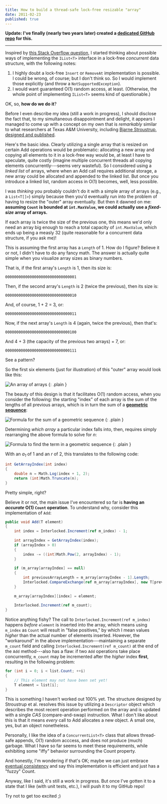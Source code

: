 ```yaml
---
title: How to build a thread-safe lock-free resizable "array"
date: 2011-02-23
published: true
---
```


**Update: I've finally (nearly two years later) created a [dedicated GitHub repo](http://dtao.github.com/ConcurrentList/) for this.**

***

Inspired by [this Stack Overflow question](http://stackoverflow.com/questions/5070495/lock-free-thread-safe-ilistt-for-net), I started thinking about possible ways of implementing the `IList<T>` interface in a lock-free *concurrent* data structure, with the following notes:

1. I highly doubt a lock-free `Insert` or `RemoveAt` implementation is possible. I could be wrong, of course; but I don't think so. So I would implement those explicitly (and throw a `NotSupportedException`).
2. I would want guaranteed O(1) random access, at least. (Otherwise, the whole point of implementing `IList<T>` seems kind of questionable.)

OK, so, **how do we do it**?

Before I even describe my idea (still a work in progress), I should disclose the fact that, to my simultaneous disappointment and delight, it appears I managed to come up with a concept on my own that is *remarkably* similar to what researchers at Texas A&M University, including [Bjarne Stroustrup](http://en.wikipedia.org/wiki/Bjarne_Stroustrup), [designed and published](http://www.stroustrup.com/lock-free-vector.pdf).

Here's the basic idea. Clearly utilizing a single array that is resized on certain Add operations would be problematic: allocating a new array and copying all elements to it in a lock-free way would be, at least I have to speculate, quite costly (imagine multiple concurrent threads all copying elements concurrently---seems very wasteful). So I considered using a *linked list* of arrays, where when an Add call requires additional storage, a new array could be allocated and appended to the linked list. But once you introduce a linked list, random access in O(1) becomes, well, less possible.

I was *thinking* you probably couldn't do it with a simple array of arrays (e.g., a `List<T[]>`) simply because then you'd eventually run into the problem of having to resize the "outer" array eventually. But then it dawned on me: **assuming `Count` is bounded at `int.MaxValue`, we could actually use a *fixed-size* array of arrays.**

If each array is twice the size of the previous one, this means we'd only need an array big enough to reach a total capacity of `int.MaxValue`, which ends up being a measly 32 (quite reasonable for a concurrent data structure, if you ask me)!

This is assuming the first array has a `Length` of 1. How do I figure? Believe it or not, I didn't have to do any fancy math. The answer is actually quite simple when you visualize array sizes as binary numbers.

That is, if the first array's `Length` is 1, then its size is:

    00000000000000000000000000000001

Then, if the second array's `Length` is 2 (twice the previous), then its size is:

    00000000000000000000000000000010

And, of course, 1 + 2 = 3, or:

    00000000000000000000000000000011

Now, if the next array's `Length` is 4 (again, twice the previous), then that's:

    00000000000000000000000000000100

And 4 + 3 (the capacity of the previous two arrays) = 7, or:

    00000000000000000000000000000111

See a pattern?

So the first six elements (just for illustration) of this "outer" array would look like this:

![An array of arrays](/images/bigarray.png)
{: .plain }

The beauty of this design is that it facilitates O(1) random access, when you consider the following: the starting "index" of each array is the sum of the lengths of all previous arrays, which is in turn the sum of a [**geometric sequence**](http://en.wikipedia.org/wiki/Geometric_progression):

![Formula for the sum of a geometric sequence](/images/sumgeometricsequence.png)
{: .plain }

Determining *which array* a particular index falls into, then, requires simply rearranging the above formula to solve for *n*:

![Formula to find the term in a geometric sequence](/images/termgeometricsequence.png)
{: .plain }

With an *a<sub>1</sub>* of 1 and an *r* of 2, this translates to the following code:

```csharp
int GetArrayIndex(int index)
{
    double n = Math.Log(index + 1, 2);
    return (int)Math.Truncate(n);
}
```

Pretty simple, right?

Believe it or not, the main issue I've encountered so far is **having an *accurate* O(1) `Count` operation**. To understand why, consider this implementation of `Add`:

```csharp
public void Add(T element)
{
    int index = Interlocked.Increment(ref m_index) - 1;
 
    int arrayIndex = GetArrayIndex(index);
    if (arrayIndex > 0)
    {
        index -= ((int)Math.Pow(2, arrayIndex) - 1);
    }
 
    if (m_array[arrayIndex] == null)
    {
        int previousArrayLength = m_array[arrayIndex - 1].Length;
        Interlocked.CompareExchange(ref m_array[arrayIndex], new T[previousArrayLength * 2], null);
    }
 
    m_array[arrayIndex][index] = element;
 
    Interlocked.Increment(ref m_count);
}
```

Notice anything fishy? The call to `Interlocked.Increment(ref m_index)` happens *before* `element` is inserted into the array, which means using `m_index` as `Count` will result in "false positives," by which I mean values *higher* than the actual number of elements inserted. However, the "workaround" in the above implementation---maintaining a separate `m_count` field and calling `Interlocked.Increment(ref m_count)` at the end of the `Add` method---also has a flaw: if two `Add` operations take place concurrently, `m_count` may be incremented after the *higher* index **first**, resulting in the following problem:

```csharp
for (int i = 0; i < list.Count; ++i)
{
    // This element may not have been set yet!
    T element = list[i];
}
```

This is something I haven't worked out 100% yet. The structure designed by Stroustrup et al. resolves this issue by utilizing a `Descriptor` object which describes the most recent operation performed on the array and is updated with a single *CAS* (compare-and-swap) instruction. What I don't like about this is that it means *every* call to Add allocates a new object. A small one, yes, but an object nonetheless.

Personally, I like the idea of a `ConcurrentList<T>` class that allows thread-safe appends, O(1) random acccess, and does not produce (much) garbage. What I have so far seems to meet these requirements, while exhibiting some "iffy" behavior surrounding the Count property.

And honestly, I'm wondering if that's OK; maybe we can just embrace [eventual consistency](http://en.wikipedia.org/wiki/Eventual_consistency) and say this implementation is efficient and just has a "fuzzy" Count.

Anyway, like I said, it's still a work in progress. But once I've gotten it to a state that I like (with unit tests, etc.), I will push it to my GitHub repo!

Try not to get too excited ;)
